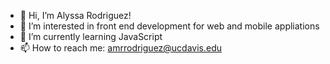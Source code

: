 - 👋 Hi, I’m Alyssa Rodriguez!
- 👀 I’m interested in front end development for web and mobile appliations
- 🌱 I’m currently learning JavaScript
- 📫 How to reach me: amrrodriguez@ucdavis.edu

<!---
alyssamarie0107/alyssamarie0107 is a ✨ special ✨ repository because its `README.md` (this file) appears on your GitHub profile.
You can click the Preview link to take a look at your changes.
--->

